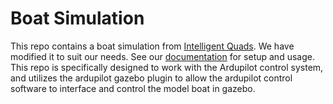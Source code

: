 # Boat Simulation

This repo contains a boat simulation from [Intelligent Quads](https://github.com/Intelligent-Quads/iq_sim). We have modified it to suit our needs. See our [documentation](https://iceberg-asv.gitbook.io/gazebo-simulation/) for setup and usage. This repo is specifically designed to work with the Ardupilot control system, and utilizes the ardupilot gazebo plugin to allow the ardupilot control software to interface and control the model boat in gazebo.  



